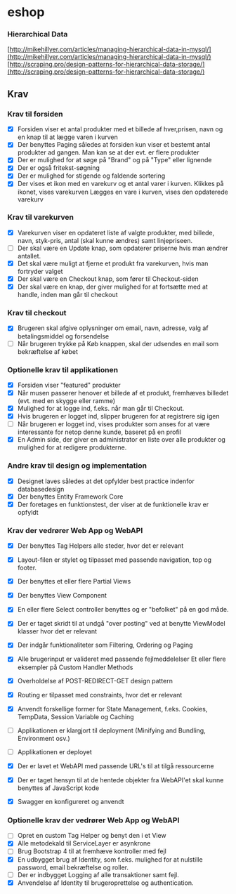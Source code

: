 # eshop
### Hierarchical Data
[http://mikehillyer.com/articles/managing-hierarchical-data-in-mysql/](http://mikehillyer.com/articles/managing-hierarchical-data-in-mysql/)
[http://scraping.pro/design-patterns-for-hierarchical-data-storage/](http://scraping.pro/design-patterns-for-hierarchical-data-storage/)

## Krav

### Krav til forsiden

- [x] Forsiden viser et antal produkter med et billede af hver,prisen, navn og en knap til at lægge varen i kurven
- [x] Der benyttes Paging således at forsiden kun viser et bestemt antal produkter ad gangen. Man kan se at der evt. er flere produkter
- [x] Der er mulighed for at søge på "Brand" og på "Type" eller lignende
- [x] Der er også fritekst-søgning
- [x] Der er mulighed for stigende og faldende sortering
- [x] Der vises et ikon med en varekurv og et antal varer i kurven. Klikkes på ikonet, vises varekurven
Lægges en vare i kurven, vises den opdaterede varekurv

### Krav til varekurven

- [x] Varekurven viser en opdateret liste af valgte produkter, med billede, navn, styk-pris, antal (skal kunne ændres) samt linjepriseen.
- [ ] Der skal være en Update knap, som opdaterer priserne hvis man ændrer antallet.
- [x] Det skal være muligt at fjerne et produkt fra varekurven, hvis man fortryder valget
- [x] Der skal være en Checkout knap, som fører til Checkout-siden
- [x] Der skal være en knap, der giver mulighed for at fortsætte med at handle, inden man går til checkout

### Krav til checkout

- [x] Brugeren skal afgive oplysninger om email, navn, adresse, valg af betalingsmiddel og forsendelse
- [ ] Når brugeren trykke på Køb knappen, skal der udsendes en mail som bekræftelse af købet

### Optionelle krav til applikationen

- [x] Forsiden viser "featured" produkter
- [x] Når musen passerer henover et billede af et produkt, fremhæves billedet (evt. med en skygge eller ramme)
- [x] Mulighed for at logge ind, f.eks. når man går til Checkout. 
- [x] Hvis brugeren er logget ind, slipper brugeren for at registrere sig igen
- [ ] Når brugeren er logget ind, vises produkter som anses for at være interessante for netop denne kunde, baseret på en profil
- [x] En Admin side, der giver en administrator en liste over alle produkter og mulighed for at redigere produkterne.

### Andre krav til design og implementation

- [x] Designet laves således at det opfylder best practice indenfor databasedesign
- [x] Der benyttes Entity Framework Core
- [x] Der foretages en funktionstest, der viser at de funktionelle krav er opfyldt

### Krav der vedrører Web App og WebAPI

- [x] Der benyttes Tag Helpers alle steder, hvor det er relevant
- [x] Layout-filen er stylet og tilpasset med passende navigation, top og footer.
- [x] Der benyttes et eller flere Partial Views
- [x] Der benyttes View Component
- [x] En eller flere Select controller benyttes og er "befolket" på en god måde.
- [x] Der er taget skridt til at undgå "over posting" ved at benytte ViewModel klasser hvor det er relevant
- [x] Der indgår funktionaliteter som Filtering, Ordering og Paging 
- [x] Alle brugerinput er valideret med passende fejlmeddelelser
Et eller flere eksempler på Custom Handler Methods
- [x] Overholdelse af POST-REDIRECT-GET design pattern 
- [x] Routing er tilpasset med constraints, hvor det er relevant
- [x] Anvendt forskellige former for State Management, f.eks. Cookies, TempData, Session Variable og Caching

- [ ] Applikationen er klargjort til deployment (Minifying and Bundling, Environment osv.)
- [ ] Applikationen er deployet
- [x] Der er lavet et WebAPI med passende URL's til at tilgå ressourcerne
- [x] Der er taget hensyn til at de hentede objekter fra WebAPI'et skal kunne benyttes af JavaScript kode
- [x] Swagger en konfigureret og anvendt



### Optionelle krav der vedrører Web App og WebAPI

- [ ] Opret en custom Tag Helper og benyt den i et View
- [x] Alle metodekald til ServiceLayer er asynkrone
- [ ] Brug Bootstrap 4 til at fremhæve kontroller med fejl
- [x] En udbygget brug af Identity, som f.eks. mulighed for at nulstille password, email bekræftelse og roller.
- [ ] Der er indbygget Logging af alle transaktioner samt fejl.
- [x] Anvendelse af Identity til brugeroprettelse og authentication.